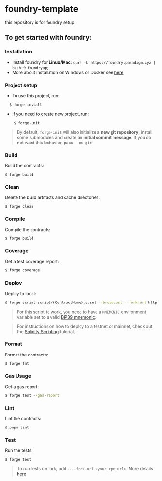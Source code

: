 # foundry-template

this repository is for foundry setup

## To get started with foundry:

### Installation

- Install foundry for **Linux/Mac**: `curl -L https://foundry.paradigm.xyz | bash` -> `foundryup`;
- More about installation on Windows or Docker see [here](https://book.getfoundry.sh/getting-started/installation)

### Project setup

- To use this project, run:

```sh
  $ forge install
```

- If you need to create new project, run:

```sh
    $ forge-init
```

> By default, `forge-init` will also initialize a **new git repository**, install some submodules and create an **initial commit message**. If you do not want this behavior, pass `--no-git`

### Build

Build the contracts:

```sh
$ forge build
```

### Clean

Delete the build artifacts and cache directories:

```sh
$ forge clean
```

### Compile

Compile the contracts:

```sh
$ forge build
```

### Coverage

Get a test coverage report:

```sh
$ forge coverage
```

### Deploy

Deploy to local:

```sh
$ forge script script/{ContractName}.s.sol --broadcast --fork-url http://localhost:8545
```

> For this script to work, you need to have a `MNEMONIC` environment variable set to a valid
> [BIP39 mnemonic](https://iancoleman.io/bip39/).

> For instructions on how to deploy to a testnet or mainnet, check out the
> [Solidity Scripting](https://book.getfoundry.sh/tutorials/solidity-scripting.html) tutorial.

### Format

Format the contracts:

```sh
$ forge fmt
```

### Gas Usage

Get a gas report:

```sh
$ forge test --gas-report
```

### Lint

Lint the contracts:

```sh
$ pnpm lint
```

### Test

Run the tests:

```sh
$ forge test
```

> To run tests on fork, add `----fork-url <your_rpc_url>`. More details [here](https://book.getfoundry.sh/forge/fork-testing)
